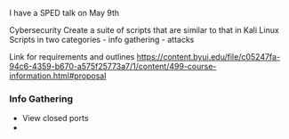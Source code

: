 I have a SPED talk on May 9th

Cybersecurity
Create a suite of scripts that are similar to that in Kali Linux
Scripts in two categories 
    - info gathering
    - attacks

Link for requirements and outlines
https://content.byui.edu/file/c05247fa-94c6-4359-b670-a575f25773a7/1/content/499-course-information.html#proposal

### Info Gathering
- View closed ports
- 